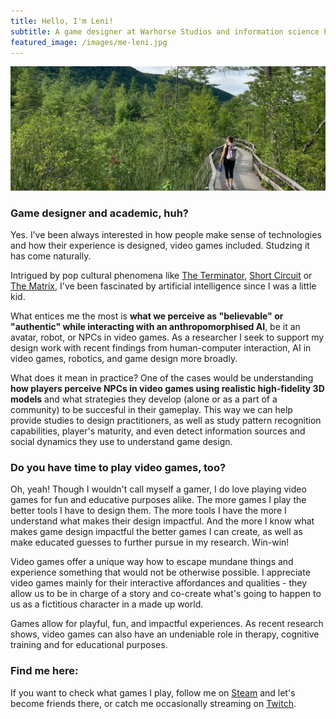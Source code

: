 ```yaml
---
title: Hello, I'm Leni!
subtitle: A game designer at Warhorse Studios and information science PhD candidate on hiatus. Studying NPCs in video games, how humans interact with them, and what it all can mean for authenticity in other domains of human lives.
featured_image: /images/me-leni.jpg
---
```


![](/images/me-leni2.jpg)

### Game designer and academic, huh?
Yes. I’ve been always interested in how people make sense of technologies and how their experience is designed, video games included. Studzing it has come naturally.

Intrigued by pop cultural phenomena like [The Terminator](https://www.imdb.com/title/tt0088247), [Short Circuit](https://www.imdb.com/title/tt0091949) or [The Matrix](https://www.imdb.com/title/tt0133093), I've been fascinated by artificial intelligence since I was a little kid. 

What entices me the most is **what we perceive as "believable" or "authentic" while interacting with an anthropomorphised AI**, be it an avatar, robot, or NPCs in video games. As a researcher I seek to support my design work with recent findings from human-computer interaction, AI in video games, robotics, and game design more broadly.

What does it mean in practice? One of the cases would be understanding **how players perceive NPCs in video games using realistic high-fidelity 3D models** and what strategies they develop (alone or as a part of a community) to be succesful in their gameplay. This way we can help provide studies to design practitioners, as well as study pattern recognition capabilities, player's maturity, and even detect information sources and social dynamics they use to understand game design.

### Do you have time to play video games, too?
Oh, yeah! Though I wouldn't call myself a gamer, I do love playing video games for fun and educative purposes alike. The more games I play the better tools I have to design them. The more tools I have the more I understand what makes their design impactful. And the more I know what makes game design impactful the better games I can create, as well as make educated guesses to further pursue in my research. Win-win!

Video games offer a unique way how to escape mundane things and experience something that would not be otherwise possible. I appreciate video games mainly for their interactive affordances and qualities - they allow us to be in charge of a story and co-create what's going to happen to us as a fictitious character in a made up world.

Games allow for playful, fun, and impactful experiences. As recent research shows, video games can also have an undeniable role in therapy, cognitive training and for educational purposes.

### Find me here: 
If you want to check what games I play, follow me on [Steam](https://steamcommunity.com/profiles/76561198067795186/) and let's become friends there, or catch me occasionally streaming on [Twitch](https://www.twitch.tv/leeloocz).
